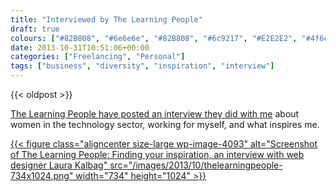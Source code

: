 ```yaml
---
title: "Interviewed by The Learning People"
draft: true
colours: ["#82B808", "#6e6e6e", "#82B808", "#6c9217", "#E2E2E2", "#4f6c0f", "#E92F30"]
date: 2013-10-31T10:51:06+00:00
categories: ["Freelancing", "Personal"]
tags: ["business", "diversity", "inspiration", "interview"]
---
```


{{< oldpost >}}

[The Learning People have posted an interview they did with me](http://www.learningpeople.co.uk/blog/blog-posts/finding-your-inspiration-an-interview-with-web-designer-laura-kalbag) about women in the technology sector, working for myself, and what inspires me.

[{{< figure class="aligncenter size-large wp-image-4093" alt="Screenshot of The Learning People: Finding your inspiration, an interview with web designer Laura Kalbag" src="/images/2013/10/thelearningpeople-734x1024.png" width="734" height="1024" >}}](http://www.learningpeople.co.uk/blog/blog-posts/finding-your-inspiration-an-interview-with-web-designer-laura-kalbag)

	